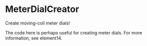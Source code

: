 # MeterDialCreator
Create moving-coil meter dials!

The code here is perhaps useful for creating meter dials. For more information, see element14.

